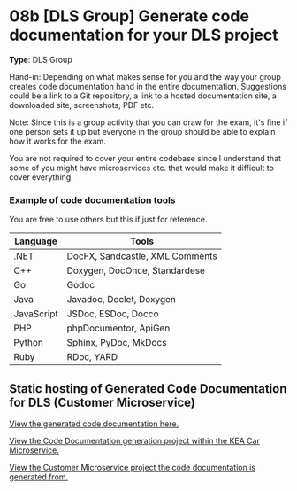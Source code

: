 # 08b [DLS Group] Generate code documentation for your DLS project

**Type**: DLS Group

Hand-in: Depending on what makes sense for you and the way your group creates code documentation hand in the entire documentation. Suggestions could be a link to a Git repository, a link to a hosted documentation site, a downloaded site, screenshots, PDF etc. 
 
Note: Since this is a group activity that you can draw for the exam, it's fine if one person sets it up but everyone in the group should be able to explain how it works for the exam. 

You are not required to cover your entire codebase since I understand that some of you might have microservices etc. that would make it difficult to cover everything. 

### Example of code documentation tools

You are free to use others but this if just for reference.

| Language    | Tools                                  |
|-------------|----------------------------------------|
| .NET        | DocFX, Sandcastle, XML Comments        |
| C++         | Doxygen, DocOnce, Standardese          |
| Go          | Godoc                                  |
| Java        | Javadoc, Doclet, Doxygen               |
| JavaScript  | JSDoc, ESDoc, Docco                    |
| PHP         | phpDocumentor, ApiGen                  |
| Python      | Sphinx, PyDoc, MkDocs                  |
| Ruby        | RDoc, YARD                             |


## Static hosting of Generated Code Documentation for DLS (Customer Microservice)

[View the generated code documentation here.](https://marcus-k-thorsen.github.io/08b._Generate_Code_Documentation_For_DLS/)

[View the Code Documentation generation project within the KEA Car Microservice.](https://github.com/Marcus-K-Thorsen/kea_car_microservices/tree/main/code_documentation)

[View the Customer Microservice project the code documentation is generated from.](https://github.com/Marcus-K-Thorsen/kea_car_microservices/tree/main/customer_microservice)